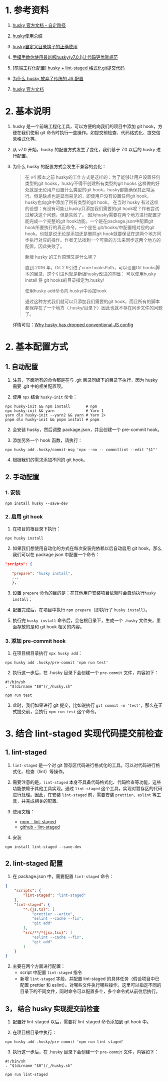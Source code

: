 # 1. 参考资料

1. [husky 官方文档 - 自定路径](https://typicode.github.io/husky/#/?id=custom-directory)

2. [husky使用总结](https://zhuanlan.zhihu.com/p/366786798)

3. [husky自定义目录钩子的正确使用](https://blog.csdn.net/Banterise/article/details/115206267)

4. [手摸手教你使用最新版husky(v7.0.1)让代码更优雅规范](https://juejin.cn/post/6982192362583752741)

5. [[前端工程化配置] husky + lint-staged 格式化git提交代码](https://juejin.cn/post/7085534305249656862)

6. [为什么 husky 放弃了传统的 JS 配置](https://juejin.cn/post/7000186205224566791)

7. [husky 官方文档](https://typicode.github.io/husky/#/?id=features)

# 2. 基本说明

1. husky 是一个前端工程化工具，可以方便的向我们的项目中添加 git hook，方便在我们使用 git 命令时执行一些操作。如提交前检查、代码格式化、提交信息格式化等。

2. 从 v7.0 开始，husky 的配置方式发生了变化，我们基于 7.0 以后的 husky 进行配置。

3. 为什么 husky 的配置方式会发生不兼容的变化：
   > 在 v4 版本之前 husky的工作方式是这样的：为了能够让用户设置任何类型的git hooks，husky不得不创建所有类型的git hooks
   这样做的好处就是无论用户设置什么类型的git hook，husky都能确保其正常运行。但是缺点也是显而易见的，即使用户没有设置任何git hook，husky也向git中添加了所有类型的git hook。
   在当时 husky 有过这样的设想：有没有可能让husky只添加我们需要的git hook呢？作者尝试过解决这个问题，但是失败了。
   因为husky需要在两个地方进行配置才能完成一个完整的git hook功能。一个是在package.json中配置git hook所要执行的真正命令，一个是在.git/hooks/中配置相对应的git hook。也就是说无论是添加还是删除git hook就要保证在这两个地方同步执行对应的操作。作者无法找到一个可靠的方法来同步这两个地方的配置，因此失败了。
   > 
   > 新版 husky 的工作原理又是什么呢？
   > 
   > 直到 2016 年，Git 2.9引进了core.hooksPath，可以设置Git hooks脚本的目录，这个引进也就是新版husky改进的基础： 可以使用husky install 将 git hooks的目录指定为.husky/
   > 
   >使用husky add命令向.husky/中添加hook
   > 
   >通过这种方式我们就可以只添加我们需要的git hook，而且所有的脚本都保存在了一个地方（.husky/目录下）因此也就不存在同步文件的问题了。

    详情可见：[Why husky has dropped conventional JS config](https://link.juejin.cn/?target=https%3A%2F%2Fblog.typicode.com%2Fhusky-git-hooks-javascript-config%2F)


# 2. 基本配置方式

## 1. 自动配置

1. 注意，下面所有的命令都是在与 .git 目录同级下的目录下执行，因为 husky 需要 .git 中的相关配置项。

2. 使用 `npx` 结合 `husky-init` 命令：
```shell
npx husky-init && npm install       # npm
npx husky-init && yarn              # Yarn 1
yarn dlx husky-init --yarn2 && yarn # Yarn 2+
pnpm dlx husky-init && pnpm install # pnpm
```
2. 会安装 husky，然后调整 package.json，并且创建一个 pre-commit hook。

3. 添加另外一个 hook 函数，请执行：
```shell
npx husky add .husky/commit-msg 'npx --no -- commitlint --edit "$1"'
```
4. 根据我们的需求添加不同的 git hook。

## 2. 手动配置

### 1. 安装

```shell
npm install husky --save-dev
```
### 2. 启用 git hook

1. 在项目的根目录下执行：
```shell
npx husky install
```
2. 如果我们想使用自动化的方式在每次安装完依赖以后自动启用 git hook，那么我们可以在 package.json 中配置一个命令：

```json
"scripts": {
  
   "prepare": "husky install",
   ...
   },
```
3. 设置 `prepare` 命令的目的是：在其他用户安装项目依赖时会自动执行`husky install`；
   
4. 配置完成后，在项目中执行 `npm prepare`（即执行了 `husky install`）。

5. 执行完 `husky install` 命令后，会在根目录下，生成一个 `.husky` 文件夹，里面存放的是和 git hook 相关的内容。

### 3. 添加 pre-commit hook

1. 在项目根目录执行 `npx husky add`：
```shell
npx husky add .husky/pre-commit 'npm run test'
```

2. 执行这一步后，在 .husky 目录下会创建一个 `pre-commit` 文件，内容如下：
```
#!/bin/sh
. "$(dirname "$0")/_/husky.sh"

npm run test
```

3. 此时，我们如果进行 git 提交，比如说执行 `git commit -m 'test'`，那么在正式提交前，会执行 `npm run test` 这个命令。


# 3. 结合 lint-staged 实现代码提交前检查

## 1. lint-staged

1. `lint-staged` 是一个对 git 暂存区代码进行格式化的工具。可以对代码进行格式化、检查（lint）等操作。

2. 需要注意的是，`lint-staged` 本身不具备代码格式化、代码检查等功能，这些功能依赖于其他工具实现。通过 `lint-staged` 这个工具，实现对暂存区的代码进行处理。因此，在安装 `lint-staged` 前，需要安装 `prettier`、`eslint` 等工具，并完成相关的配置。

3. 使用文档：
    - [npm - lint-staged](https://www.npmjs.com/package/lint-staged)
    - [github - lint-staged](https://github.com/okonet/lint-staged#readme)
    
4. 安装
```shell
npm install lint-staged --save-dev
```

## 2. lint-staged 配置

1. 在 package.json 中，需要配置 `lint-staged` 命令：
```json
{
    "scripts": {
        "lint-staged": "lint-staged"
    },
    "lint-staged": {
        "*.{js,ts}": [
            "prettier --write",
            "eslint --cache --fix",
            "git add"
        ],
        "src/**/*{jsx,tsx}": [
            "eslint --cache --fix",
            "git add"
        ]
    }
}

```

2. 主要在两个方面进行配置：
   - script 中配置 `lint-staged` 指令
   - 新增 `lint-staged` 字段，并配置 lint-staged 的具体任务（假设项目中已配置 prettier 和 eslint）。对哪些文件执行哪些操作。这里可以指定不同的目录下的不同文件，同时命令可以配置多个，多个命令式从前往后执行。

## 3， 结合 husky 实现提交前检查

1. 配置好 lint-staged 以后，需要将 lint-staged 命令添加到 git hook 中。

2. 在项目根目录中执行：
```shell
npx husky add .husky/pre-commit 'npm run lint-staged'
```
3. 执行这一步后，在 .husky 目录下会创建一个 `pre-commit` 文件，内容如下：
```
#!/bin/sh
. "$(dirname "$0")/_/husky.sh"

npm run lint-staged
```

